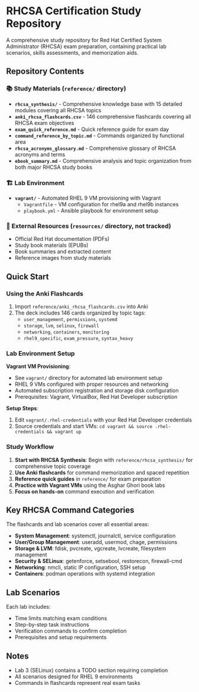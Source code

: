 # RHCSA Certification Study Repository

A comprehensive study repository for Red Hat Certified System Administrator (RHCSA) exam preparation, containing practical lab scenarios, skills assessments, and memorization aids.

## Repository Contents

### 📚 Study Materials (`reference/` directory)
- **`rhcsa_synthesis/`** - Comprehensive knowledge base with 15 detailed modules covering all RHCSA topics
- **`anki_rhcsa_flashcards.csv`** - 146 comprehensive flashcards covering all RHCSA exam objectives
- **`exam_quick_reference.md`** - Quick reference guide for exam day
- **`command_reference_by_topic.md`** - Commands organized by functional area
- **`rhcsa_acronyms_glossary.md`** - Comprehensive glossary of RHCSA acronyms and terms
- **`ebook_summary.md`** - Comprehensive analysis and topic organization from both major RHCSA study books

### 🏗️ Lab Environment
- **`vagrant/`** - Automated RHEL 9 VM provisioning with Vagrant
  - `Vagrantfile` - VM configuration for rhel9a and rhel9b instances
  - `playbook.yml` - Ansible playbook for environment setup

### 📖 External Resources (`resources/` directory, not tracked)
- Official Red Hat documentation (PDFs)  
- Study book materials (EPUBs)
- Book summaries and extracted content
- Reference images from study materials

## Quick Start

### Using the Anki Flashcards
1. Import `reference/anki_rhcsa_flashcards.csv` into Anki
2. The deck includes 146 cards organized by topic tags:
   - `user_management`, `permissions`, `systemd`
   - `storage`, `lvm`, `selinux`, `firewall`  
   - `networking`, `containers`, `monitoring`
   - `rhel9_specific`, `exam_pressure`, `syntax_heavy`

### Lab Environment Setup

**Vagrant VM Provisioning**:
- See `vagrant/` directory for automated lab environment setup
- RHEL 9 VMs configured with proper resources and networking
- Automated subscription registration and storage disk configuration
- Prerequisites: Vagrant, VirtualBox, Red Hat Developer subscription

**Setup Steps**:
1. Edit `vagrant/.rhel-credentials` with your Red Hat Developer credentials
2. Source credentials and start VMs: `cd vagrant && source .rhel-credentials && vagrant up`

### Study Workflow
1. **Start with RHCSA Synthesis**: Begin with `reference/rhcsa_synthesis/` for comprehensive topic coverage
2. **Use Anki flashcards** for command memorization and spaced repetition
3. **Reference quick guides** in `reference/` for exam preparation
4. **Practice with Vagrant VMs** using the Asghar Ghori book labs
5. **Focus on hands-on** command execution and verification

## Key RHCSA Command Categories

The flashcards and lab scenarios cover all essential areas:
- **System Management**: systemctl, journalctl, service configuration
- **User/Group Management**: useradd, usermod, chage, permissions
- **Storage & LVM**: fdisk, pvcreate, vgcreate, lvcreate, filesystem management
- **Security & SELinux**: getenforce, setsebool, restorecon, firewall-cmd
- **Networking**: nmcli, static IP configuration, SSH setup
- **Containers**: podman operations with systemd integration

## Lab Scenarios

Each lab includes:
- Time limits matching exam conditions
- Step-by-step task instructions
- Verification commands to confirm completion
- Prerequisites and setup requirements

## Notes
- Lab 3 (SELinux) contains a TODO section requiring completion
- All scenarios designed for RHEL 9 environments
- Commands in flashcards represent real exam tasks
